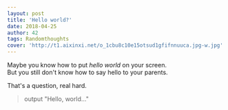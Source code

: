 ```yaml
---
layout: post
title: 'Hello world?'
date: 2018-04-25
author: 42
tags: Randomthoughts
cover: 'http://t1.aixinxi.net/o_1cbu8c10e15otsud1gfifnnuuca.jpg-w.jpg'
---
```


Maybe you know how to put *hello world* on your screen.  
But you still don't know how to say hello to your parents.   

That's a question, real hard.   

> output "Hello, world..."   

